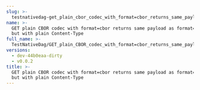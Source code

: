 ```yaml
---
slug: >-
  testnativedag-get_plain_cbor_codec_with_format=cbor_returns_same_payload_as_format=dag-cbor_but_with_plain_content-type
name: >-
  GET plain CBOR codec with format=cbor returns same payload as format=dag-cbor
  but with plain Content-Type
full_name: >-
  TestNativeDag/GET_plain_CBOR_codec_with_format=cbor_returns_same_payload_as_format=dag-cbor_but_with_plain_Content-Type
versions:
  - dev-44b0eaa-dirty
  - v0.0.2
title: >-
  GET plain CBOR codec with format=cbor returns same payload as format=dag-cbor
  but with plain Content-Type
---
```


